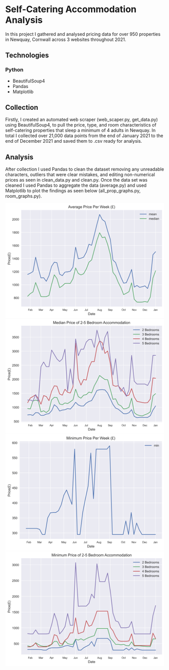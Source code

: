 # Self-Catering Accommodation Analysis

In this project I gathered and analysed pricing data for over 950 properties in Newquay, Cornwall across 3 websites throughout 2021.

## Technologies
### Python
- BeautifulSoup4
- Pandas
- Matplotlib

## Collection
Firstly, I created an automated web scraper (web_scaper.py, get_data.py) using BeautifulSoup4, to pull the price, type, and room characteristics of self-catering properties that sleep a minimum of 4 adults in Newquay. In total I collected over 21,000 data points from the end of January 2021 to the end of December 2021 and saved them to .csv ready for analysis.

## Analysis
After collection I used Pandas to clean the dataset removing any unreadable characters, outliers that were clear mistakes, and editing non-numerical prices as seen in clean_data.py and clean.py. Once the data set was cleaned I used Pandas to aggregate the data (average.py) and used Matplotlib to plot the findings as seen below (all_prop_graphs.py, room_graphs.py).

![Average Price Per Week (£)](/analysis/graphs/average.png)
![Average Price Per Week (£)](/analysis/graphs/average_bedrooms.png)
![Average Price Per Week (£)](/analysis/graphs/min.png)
![Average Price Per Week (£)](/analysis/graphs/minimum_bedrooms.png)
